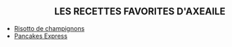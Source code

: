 <div style="position: fixed; top: 0; left: 0; width: 300px; height: 100vh; background-image: url('photocuisine.jpeg'); text-align: center; padding: 20px;">
</div>

<div style="text-align: right;">
  <h2>LES RECETTES FAVORITES D'AXEAILE</h2>
</div>

 - [Risotto de champignons][id]
 - [Pancakes Express][id1]

[id]: risotto.md
[id1]: pancakesexpress.md
